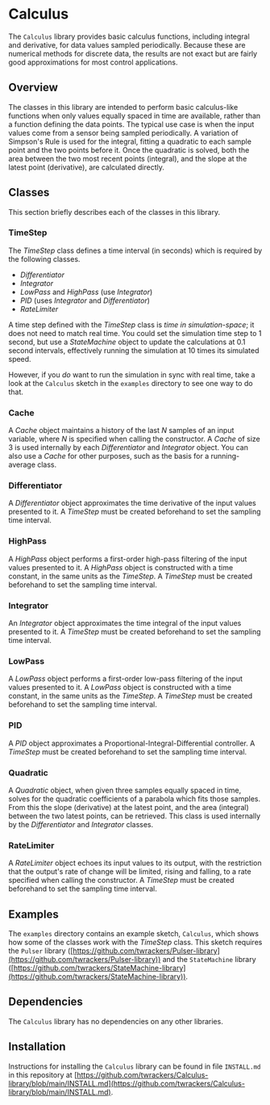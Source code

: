 # Calculus #

The `Calculus` library provides basic calculus functions, including integral and derivative, for data values sampled periodically.  Because these are numerical methods for discrete data, the results are not exact but are fairly good approximations for most control applications.

## Overview ##

The classes in this library are intended to perform basic calculus-like functions when only values equally spaced in time are available, rather than a function defining the data points.  The typical use case is when the input values come from a sensor being sampled periodically.  A variation of Simpson's Rule is used for the integral, fitting a quadratic to each sample point and the two points before it.  Once the quadratic is solved, both the area between the two most recent points (integral), and the slope at the latest point (derivative), are calculated directly.

## Classes ##

This section briefly describes each of the classes in this library.

### TimeStep ###

The *TimeStep* class defines a time interval (in seconds) which is required by the following classes.

- *Differentiator*
- *Integrator*
- *LowPass* and *HighPass* (use *Integrator*)
- *PID* (uses *Integrator* and *Differentiator*)
- *RateLimiter*

A time step defined with the *TimeStep* class is *time in simulation-space*; it does not need to match real time.  You could set the simulation time step to 1 second, but use a *StateMachine* object to update the calculations at 0.1 second intervals, effectively running the simulation at 10 times its simulated speed.

However, if you *do* want to run the simulation in sync with real time, take a look at the `Calculus` sketch in the `examples` directory to see one way to do that.

### Cache ###

A *Cache* object maintains a history of the last *N* samples of an input variable, where *N* is specified when calling the constructor.  A *Cache* of size 3 is used internally by each *Differentiator* and *Integrator* object.  You can also use a *Cache* for other purposes, such as the basis for a running-average class.

### Differentiator ###

A *Differentiator* object approximates the time derivative of the input values presented to it.  A *TimeStep* must be created beforehand to set the sampling time interval.

### HighPass ###

A *HighPass* object performs a first-order high-pass filtering of the input values presented to it.  A *HighPass* object is constructed with a time constant, in the same units as the *TimeStep*.  A *TimeStep* must be created beforehand to set the sampling time interval.

### Integrator ###

An *Integrator* object approximates the time integral of the input values presented to it.  A *TimeStep* must be created beforehand to set the sampling time interval.

### LowPass ###

A *LowPass* object performs a first-order low-pass filtering of the input values presented to it.  A *LowPass* object is constructed with a time constant, in the same units as the *TimeStep*.  A *TimeStep* must be created beforehand to set the sampling time interval.

### PID ###

A *PID* object approximates a Proportional-Integral-Differential controller.  A *TimeStep* must be created beforehand to set the sampling time interval.

### Quadratic ###

A *Quadratic* object, when given three samples equally spaced in time, solves for the quadratic coefficients of a parabola which fits those samples.  From this the slope (derivative) at the latest point, and the area (integral) between the two latest points, can be retrieved.  This class is used internally by the *Differentiator* and *Integrator* classes.

### RateLimiter ###

A *RateLimiter* object echoes its input values to its output, with the restriction that the output's rate of change will be limited, rising and falling, to a rate specified when calling the constructor.  A *TimeStep* must be created beforehand to set the sampling time interval.

## Examples ##

The `examples` directory contains an example sketch, `Calculus`, which shows how some of the classes work with the *TimeStep* class.  This sketch requires the `Pulser` library ([https://github.com/twrackers/Pulser-library](https://github.com/twrackers/Pulser-library)) and the `StateMachine` library ([https://github.com/twrackers/StateMachine-library](https://github.com/twrackers/StateMachine-library)).

## Dependencies ##

The `Calculus` library has no dependencies on any other libraries.

## Installation ##

Instructions for installing the `Calculus` library can be found in file `INSTALL.md` in this repository at [https://github.com/twrackers/Calculus-library/blob/main/INSTALL.md](https://github.com/twrackers/Calculus-library/blob/main/INSTALL.md).
